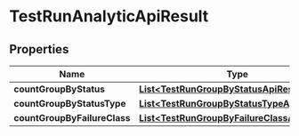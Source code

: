 

# TestRunAnalyticApiResult


## Properties

| Name | Type | Description | Notes |
|------------ | ------------- | ------------- | -------------|
|**countGroupByStatus** | [**List&lt;TestRunGroupByStatusApiResult&gt;**](TestRunGroupByStatusApiResult.md) |  |  |
|**countGroupByStatusType** | [**List&lt;TestRunGroupByStatusTypeApiResult&gt;**](TestRunGroupByStatusTypeApiResult.md) |  |  |
|**countGroupByFailureClass** | [**List&lt;TestRunGroupByFailureClassApiResult&gt;**](TestRunGroupByFailureClassApiResult.md) |  |  |



